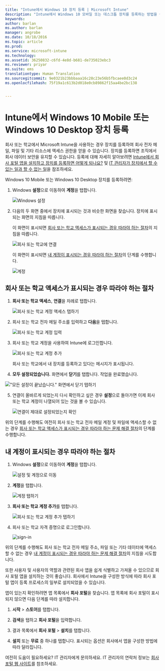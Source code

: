 ```yaml
---
title: "Intune에서 Windows 10 장치 등록 | Microsoft Intune"
description: "Intune에서 Windows 10 모바일 또는 데스크톱 장치를 등록하는 방법을 설명합니다."
keywords: 
author: barlan
ms.author: barlan
manager: angrobe
ms.date: 10/18/2016
ms.topic: article
ms.prod: 
ms.service: microsoft-intune
ms.technology: 
ms.assetid: 36250832-c6fd-4e8d-b681-de735023ebc3
ms.reviewer: priyar
ms.suite: ems
translationtype: Human Translation
ms.sourcegitcommit: 9e0321b23bbbaaa16c28c23e56b5fbcaee0d3c24
ms.openlocfilehash: 75f19a1c613b2d018e0cb89862f15aa4be2bc138


---
```



# Intune에서 Windows 10 Mobile 또는 Windows 10 Desktop 장치 등록

회사 또는 학교에서 Microsoft Intune을 사용하는 경우 장치를 등록하여 회사 전자 메일, 파일 및 기타 리소스에 액세스 권한을 얻을 수 있습니다. 장치를 등록하면 조직에서 회사 데이터 보안을 유지할 수 있습니다. 등록에 대해 자세히 알아보려면 [Intune에서 회사 포털 앱을 설치하고 장치를 등록하면 어떻게 되나요?](what-happens-if-you-install-the-company-portal-app-and-enroll-your-device-in-intune-windows.md) 및 [IT 관리자가 장치에서 할 수 있는 일과 할 수 없는 일](what-can-your-it-administrator-see-when-you-enroll-your-device-in-intune-windows.md)을 참조하세요.


Windows 10 Mobile 또는 Windows 10 Desktop 장치를 등록하려면:

1.  Windows **설정**으로 이동하여 **계정**을 탭합니다.

    ![Windows 설정](./media/w10-enroll-rs1-settings-accounts.png)

2.  다음의 두 화면 중에서 장치에 표시되는 것과 비슷한 화면을 찾습니다. 장치에 표시되는 화면의 지침을 따릅니다.

    이 화면이 표시되면 [회사 또는 학교 액세스가 표시되는 경우 따라야 하는 절차](#steps-to-follow-if-you-see-access-work-or-school)의 지침을 따릅니다.

    ![회사 또는 학교에 연결](./media/w10-enroll-rs1-connect-to-work-or-school.png)

    이 화면이 표시되면 [내 계정이 표시되는 경우 따라야 하는 절차](#steps-to-follow-if-you-see-your-account)의 단계를 수행합니다.

    ![계정](./media/w10-enroll-2-accounts-your-account.png)

## 회사 또는 학교 액세스가 표시되는 경우 따라야 하는 절차

1.  **회사 또는 학교 액세스**, **연결**을 차례로 탭합니다.

    ![회사 또는 학교 계정 액세스 탭하기](./media/w10-enroll-rs1-connect-to-work-or-school.png)

2.  회사 또는 학교 전자 메일 주소를 입력하고 **다음**을 탭합니다.

    ![회사 또는 학교 계정 입력](./media/w10-enroll-rs1-set-up-work-or-school-account.png)

3. 회사 또는 학교 계정을 사용하여 Intune에 로그인합니다.

    ![회사 또는 학교 계정 추가](./media/w10-enroll-rs1-enter-your-credentials.png)

    회사 또는 학교에서 내 장치를 등록하고 있다는 메시지가 표시됩니다.

4. **모두 설정되었습니다.** 화면에서 **닫기**를 탭합니다. 작업을 완료했습니다.

  !["모든 설정이 끝났습니다." 화면에서 닫기 탭하기](./media/w10-enroll-rs1-youre-all-set.png)

5. 연결이 올바르게 되었는지 다시 확인하고 싶은 경우 **설정**으로 돌아가면 이제 회사 또는 학교 계정이 나열되어 있는 것을 볼 수 있습니다.

    ![연결이 제대로 설정되었는지 확인](./media/w10-enroll-rs1-validate-successful-enrollment.png)

위의 단계를 수행해도 여전히 회사 또는 학교 전자 메일 계정 및 파일에 액세스할 수 없는 경우 [회사 또는 학교 액세스가 표시되는 경우 따라야 하는 문제 해결 절차](troubleshoot-your-windows-10-device-windows.md#troubleshooting-steps-to-follow-if-you-see-access-work-or-school)의 단계를 수행합니다.


## 내 계정이 표시되는 경우 따라야 하는 절차

1.  Windows **설정**으로 이동하여 **계정**을 탭합니다.

    ![설정 및 계정으로 이동](./media/W10-enroll-1-settings-accounts.png)

2.  **계정**을 탭합니다.

    ![계정 탭하기](./media/W10-enroll-2-accounts-your-account.png)

3.  **회사 또는 학교 계정 추가**를 탭합니다.

    ![회사 또는 학교 계정 추가 탭하기](./media/w10-enroll-3-add-work-school-acct.png)

4.  회사 또는 학교 자격 증명으로 로그인합니다.

    ![sign-in](./media/W10-enroll-4-sign-in.png)

위의 단계를 수행해도 회사 또는 학교 전자 메일 주소, 파일 또는 기타 데이터에 액세스할 수 없는 경우 [내 계정이 표시되는 경우 따라야 하는 문제 해결 절차](troubleshoot-your-windows-10-device-windows.md#troubleshooting-steps-to-follow-if-you-see-your-account)의 지침을 시도합니다.

또한 사용자 및 사용자의 역할과 관련된 회사 앱을 쉽게 식별하고 가져올 수 있으므로 회사 포털 앱을 설치하는 것이 좋습니다. 회사에서 Intune을 구성한 방식에 따라 회사 포털 앱이 등록 프로세스의 일부로 설치되었을 수 있습니다.

앱이 있는지 확인하려면 앱 목록에서 **회사 포털**을 찾습니다. 앱 목록에 회사 포털이 표시되지 않으면 다음 단계를 따라 설치합니다.

1.  **시작** &gt; **스토어**를 탭합니다.

2.  **검색**을 탭하고 **회사 포털**을 입력합니다.

3.  결과 목록에서 **회사 포털** &gt; **설치**를 탭합니다.

4.  **설치** 또는 **무료** 중 하나를 탭합니다. 표시되는 옵션은 회사에서 앱을 구성한 방법에 따라 달라집니다.

여전히 도움이 필요하세요? IT 관리자에게 문의하세요. IT 관리자의 연락처 정보는 [회사 포털 웹 사이트](http://portal.manage.microsoft.com)를 참조하세요.





<!--HONumber=Oct16_HO1-->


